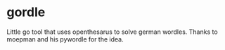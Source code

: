 # gordle

Little go tool that uses openthesarus to solve german wordles.
Thanks to moepman and his pywordle for the idea.
